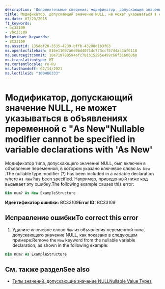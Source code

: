 ```yaml
---
description: 'Дополнительные сведения: модификатор, допускающий значение null, не может быть указан в объявлениях переменных с "As New'
title: Модификатор, допускающий значение NULL, не может указываться в объявлениях переменной с "As New"
ms.date: 07/20/2015
f1_keywords:
- bc33109
- vbc33109
helpviewer_keywords:
- BC33109
ms.assetid: 135def20-3535-4239-bffb-43208d1b3f63
ms.openlocfilehash: 816e11697a6e9bd4071dc773ccf57d4ac3af6118
ms.sourcegitcommit: 10e719780594efc781b15295e499c66f316068b8
ms.translationtype: MT
ms.contentlocale: ru-RU
ms.lasthandoff: 02/14/2021
ms.locfileid: "100486333"
---
```

# <a name="nullable-modifier-cannot-be-specified-in-variable-declarations-with-as-new"></a><span data-ttu-id="5a5e8-103">Модификатор, допускающий значение NULL, не может указываться в объявлениях переменной с "As New"</span><span class="sxs-lookup"><span data-stu-id="5a5e8-103">Nullable modifier cannot be specified in variable declarations with 'As New'</span></span>

<span data-ttu-id="5a5e8-104">Модификатор типа, допускающего значение NULL, был включен в объявление переменной, в котором указано ключевое слово `As New` .</span><span class="sxs-lookup"><span data-stu-id="5a5e8-104">The nullable type modifier (?) has been included in a variable declaration where `As New` has been specified.</span></span> <span data-ttu-id="5a5e8-105">Например, приведенный ниже код вызывает эту ошибку.</span><span class="sxs-lookup"><span data-stu-id="5a5e8-105">The following example causes this error:</span></span>  
  
```vb  
Dim num? As New ExampleStructure  
```  
  
 <span data-ttu-id="5a5e8-106">**Идентификатор ошибки:** BC33109</span><span class="sxs-lookup"><span data-stu-id="5a5e8-106">**Error ID:** BC33109</span></span>  
  
## <a name="to-correct-this-error"></a><span data-ttu-id="5a5e8-107">Исправление ошибки</span><span class="sxs-lookup"><span data-stu-id="5a5e8-107">To correct this error</span></span>  
  
1. <span data-ttu-id="5a5e8-108">Удалите ключевое слово `New` из объявления переменной типа, допускающего значение NULL, как показано в следующем примере:</span><span class="sxs-lookup"><span data-stu-id="5a5e8-108">Remove the `New` keyword from the nullable variable declaration, as shown in the following example:</span></span>  
  
```vb  
Dim num? As ExampleStructure  
```  
  
## <a name="see-also"></a><span data-ttu-id="5a5e8-109">См. также раздел</span><span class="sxs-lookup"><span data-stu-id="5a5e8-109">See also</span></span>

- [<span data-ttu-id="5a5e8-110">Типы значений, допускающие значение NULL</span><span class="sxs-lookup"><span data-stu-id="5a5e8-110">Nullable Value Types</span></span>](../programming-guide/language-features/data-types/nullable-value-types.md)
